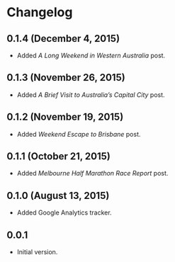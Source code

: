 # Changelog

## 0.1.4 (December 4, 2015)
* Added *A Long Weekend in Western Australia* post.

## 0.1.3 (November 26, 2015)
* Added *A Brief Visit to Australia’s Capital City* post.

## 0.1.2 (November 19, 2015)
* Added *Weekend Escape to Brisbane* post.

## 0.1.1 (October 21, 2015)
* Added *Melbourne Half Marathon Race Report* post.

## 0.1.0 (August 13, 2015)
* Added Google Analytics tracker.

## 0.0.1
* Initial version.